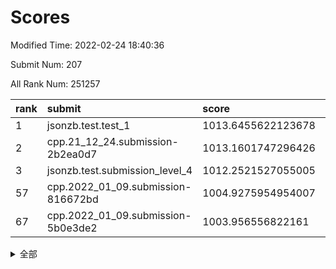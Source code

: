 # Scores

Modified Time: 2022-02-24 18:40:36

Submit Num: 207

All Rank Num: 251257

| rank |               submit               |       score        |       sigma        | pk_num |
| :--- | :--------------------------------- | :----------------- | :----------------- | :----- |
| 1    | jsonzb.test.test_1                 | 1013.6455622123678 | 0.805069112696787  | 4852   |
| 2    | cpp.21_12_24.submission-2b2ea0d7   | 1013.1601747296426 | 0.8228199872244631 | 4857   |
| 3    | jsonzb.test.submission_level_4     | 1012.2521527055005 | 0.8026310505298563 | 4857   |
| 57   | cpp.2022_01_09.submission-816672bd | 1004.9275954954007 | 0.7180978814669974 | 4858   |
| 67   | cpp.2022_01_09.submission-5b0e3de2 | 1003.956556822161  | 0.7071491943326822 | 4854   |


<details>
<summary>全部</summary>

| rank |                 submit                 |       score        |       sigma        | pk_num |
| :--- | :------------------------------------- | :----------------- | :----------------- | :----- |
| 1    | jsonzb.test.test_1                     | 1013.6455622123678 | 0.805069112696787  | 4852   |
| 2    | cpp.21_12_24.submission-2b2ea0d7       | 1013.1601747296426 | 0.8228199872244631 | 4857   |
| 3    | jsonzb.test.submission_level_4         | 1012.2521527055005 | 0.8026310505298563 | 4857   |
| 4    | gobigger.level_3.submission_level_3_7  | 1011.2495085496416 | 0.7437934493111424 | 4859   |
| 5    | gobigger.level_3.submission_level_3_34 | 1011.2246659853448 | 0.7558852724611094 | 4856   |
| 6    | gobigger.level_3.submission_level_3_33 | 1011.059503200494  | 0.7552345268487406 | 4852   |
| 7    | gobigger.level_3.submission_level_3_27 | 1010.9475530537801 | 0.7514062319908456 | 4858   |
| 8    | gobigger.level_3.submission_level_3_25 | 1010.7475260638391 | 0.7629987399684272 | 4855   |
| 9    | gobigger.level_3.submission_level_3_30 | 1010.7418424533569 | 0.7612066818462481 | 4857   |
| 10   | gobigger.level_3.submission_level_3_21 | 1010.7059649250565 | 0.7752247120361925 | 4853   |
| 11   | gobigger.level_3.submission_level_3_45 | 1010.7033765638422 | 0.769261719200744  | 4858   |
| 12   | gobigger.level_3.submission_level_3_1  | 1010.6716851713735 | 0.7555371947466383 | 4858   |
| 13   | gobigger.level_3.submission_level_3_3  | 1010.6607598728364 | 0.7940781546100597 | 4856   |
| 14   | gobigger.level_3.submission_level_3_42 | 1010.6539679513886 | 0.7844052962369468 | 4847   |
| 15   | gobigger.level_3.submission_level_3_38 | 1010.5640275086963 | 0.7602395005668271 | 4852   |
| 16   | gobigger.level_3.submission_level_3_37 | 1010.5118159908368 | 0.7839404278021269 | 4857   |
| 17   | gobigger.level_3.submission_level_3_41 | 1010.4233589955899 | 0.7837462333120375 | 4857   |
| 18   | gobigger.level_3.submission_level_3_48 | 1010.3173113698306 | 0.7470457212545879 | 4853   |
| 19   | gobigger.level_3.submission_level_3_9  | 1010.2788924098206 | 0.7429489282259144 | 4854   |
| 20   | gobigger.level_3.submission_level_3_15 | 1010.1670315304307 | 0.7678275218329964 | 4853   |
| 21   | gobigger.level_3.submission_level_3_20 | 1010.1103519401621 | 0.7313429373929613 | 4855   |
| 22   | gobigger.level_3.submission_level_3_47 | 1009.9826127327854 | 0.7558941770002808 | 4855   |
| 23   | gobigger.level_3.submission_level_3_43 | 1009.8932366524696 | 0.7482222036226421 | 4854   |
| 24   | gobigger.level_3.submission_level_3_28 | 1009.8907451495694 | 0.7616038758024704 | 4848   |
| 25   | gobigger.level_3.submission_level_3_12 | 1009.8742130707997 | 0.7634703161573139 | 4856   |
| 26   | gobigger.level_3.submission_level_3_17 | 1009.755577132743  | 0.7483078742243453 | 4857   |
| 27   | gobigger.level_3.submission_level_3_39 | 1009.7513251405968 | 0.7585127479570215 | 4857   |
| 28   | gobigger.level_3.submission_level_3_8  | 1009.7312470287084 | 0.7452339073322136 | 4855   |
| 29   | gobigger.level_3.submission_level_3_6  | 1009.7301299875137 | 0.7632187363008227 | 4855   |
| 30   | gobigger.level_3.submission_level_3_24 | 1009.7298726496097 | 0.7673374905143379 | 4855   |
| 31   | gobigger.level_3.submission_level_3_16 | 1009.7082481684118 | 0.7563820589089723 | 4861   |
| 32   | gobigger.level_3.submission_level_3_36 | 1009.6820390510088 | 0.7607603704286521 | 4853   |
| 33   | gobigger.level_3.submission_level_3_23 | 1009.6806192193195 | 0.7420653606591276 | 4851   |
| 34   | gobigger.level_3.submission_level_3_18 | 1009.6187257010798 | 0.7557514491883297 | 4856   |
| 35   | gobigger.level_3.submission_level_3_46 | 1009.5919532963619 | 0.7481392034093407 | 4855   |
| 36   | gobigger.level_3.submission_level_3_2  | 1009.5762049132854 | 0.7522363698315595 | 4850   |
| 37   | gobigger.level_3.submission_level_3_14 | 1009.5330776830001 | 0.744008411261342  | 4853   |
| 38   | gobigger.level_3.submission_level_3_0  | 1009.5068551629424 | 0.7462192910214415 | 4853   |
| 39   | gobigger.level_3.submission_level_3_13 | 1009.441266969016  | 0.749501358987979  | 4858   |
| 40   | gobigger.level_3.submission_level_3_49 | 1009.4073921398123 | 0.7719102875455571 | 4859   |
| 41   | gobigger.level_3.submission_level_3_40 | 1009.4004304406997 | 0.7565594111577321 | 4857   |
| 42   | gobigger.level_3.submission_level_3_11 | 1009.3033265615384 | 0.7607783432950108 | 4855   |
| 43   | gobigger.level_3.submission_level_3_35 | 1009.2407085564191 | 0.7613648765018277 | 4855   |
| 44   | gobigger.level_3.submission_level_3_4  | 1009.2356591411215 | 0.773628002502561  | 4862   |
| 45   | gobigger.level_3.submission_level_3_10 | 1008.9023866619626 | 0.7366797568710657 | 4852   |
| 46   | gobigger.level_3.submission_level_3_32 | 1008.8836681031927 | 0.730216680383048  | 4853   |
| 47   | gobigger.level_3.submission_level_3_26 | 1008.7208495478335 | 0.7457452247599009 | 4860   |
| 48   | gobigger.level_3.submission_level_3_31 | 1008.6645772472102 | 0.737139628432516  | 4861   |
| 49   | gobigger.level_3.submission_level_3_19 | 1008.6336822472739 | 0.7590908535276123 | 4857   |
| 50   | gobigger.level_3.submission_level_3_44 | 1008.5914417324683 | 0.7394963441271581 | 4859   |
| 51   | gobigger.level_3.submission_level_3_5  | 1008.5404985064952 | 0.7562374829389926 | 4853   |
| 52   | gobigger.level_3.submission_level_3_29 | 1008.5087273482318 | 0.7446189746071498 | 4858   |
| 53   | gobigger.level_3.submission_level_3_22 | 1008.3108580678607 | 0.7525688965814683 | 4858   |
| 54   | gobigger.level_1.submission_level_1_39 | 1005.5471533175482 | 0.7232273635455237 | 4859   |
| 55   | gobigger.level_1.submission_level_1_29 | 1005.2710041281256 | 0.7065693985349971 | 4855   |
| 56   | gobigger.level_1.submission_level_1_0  | 1005.2068623177523 | 0.7133429678281383 | 4848   |
| 57   | cpp.2022_01_09.submission-816672bd     | 1004.9275954954007 | 0.7180978814669974 | 4858   |
| 58   | gobigger.level_1.submission_level_1_34 | 1004.8588864553635 | 0.7231494522588278 | 4855   |
| 59   | gobigger.level_1.submission_level_1_16 | 1004.652277872018  | 0.7228865629722345 | 4858   |
| 60   | gobigger.level_1.submission_level_1_23 | 1004.6491369366587 | 0.716201116141866  | 4856   |
| 61   | gobigger.level_1.submission_level_1_18 | 1004.4680952482923 | 0.7286398108311818 | 4856   |
| 62   | gobigger.level_1.submission_level_1_32 | 1004.2693329384739 | 0.716182889477223  | 4856   |
| 63   | gobigger.level_1.submission_level_1_31 | 1004.1735178247933 | 0.7063498026063832 | 4848   |
| 64   | gobigger.level_1.submission_level_1_48 | 1004.120604511253  | 0.7153556752792134 | 4857   |
| 65   | gobigger.level_1.submission_level_1_45 | 1004.0442795333556 | 0.7163760271943036 | 4859   |
| 66   | gobigger.level_1.submission_level_1_27 | 1003.9595990821715 | 0.7243952598490366 | 4856   |
| 67   | cpp.2022_01_09.submission-5b0e3de2     | 1003.956556822161  | 0.7071491943326822 | 4854   |
| 68   | gobigger.level_1.submission_level_1_12 | 1003.9202418783616 | 0.7199395619390248 | 4856   |
| 69   | gobigger.level_1.submission_level_1_13 | 1003.8194348913424 | 0.7193425078036839 | 4856   |
| 70   | gobigger.level_1.submission_level_1_35 | 1003.7965543555933 | 0.724561603889316  | 4858   |
| 71   | gobigger.level_1.submission_level_1_1  | 1003.7648096331004 | 0.7196677825886276 | 4853   |
| 72   | gobigger.level_1.submission_level_1_2  | 1003.7399820822025 | 0.7193865938356303 | 4863   |
| 73   | gobigger.level_1.submission_level_1_10 | 1003.6526115572719 | 0.7096696184856728 | 4855   |
| 74   | gobigger.level_1.submission_level_1_6  | 1003.6466190184391 | 0.7220918147468031 | 4859   |
| 75   | gobigger.level_1.submission_level_1_11 | 1003.6230172930684 | 0.712705316896189  | 4855   |
| 76   | gobigger.level_1.submission_level_1_14 | 1003.6181981893354 | 0.7087357707869296 | 4856   |
| 77   | gobigger.level_1.submission_level_1_3  | 1003.5743727886976 | 0.7222631929918645 | 4851   |
| 78   | gobigger.level_1.submission_level_1_49 | 1003.4244273440154 | 0.7166084893489488 | 4853   |
| 79   | gobigger.level_1.submission_level_1_9  | 1003.3779536413986 | 0.7105606005615924 | 4855   |
| 80   | gobigger.level_1.submission_level_1_28 | 1003.3429694946702 | 0.7163223183540549 | 4854   |
| 81   | gobigger.level_1.submission_level_1_36 | 1003.3061203698804 | 0.7179330376655396 | 4854   |
| 82   | gobigger.level_1.submission_level_1_47 | 1003.2725364770909 | 0.7218095304614829 | 4860   |
| 83   | gobigger.level_1.submission_level_1_24 | 1003.251148558879  | 0.7122963772979116 | 4862   |
| 84   | gobigger.level_1.submission_level_1_4  | 1003.197946838001  | 0.7101314167586353 | 4854   |
| 85   | gobigger.level_1.submission_level_1_26 | 1003.1021757110163 | 0.717359247111707  | 4855   |
| 86   | gobigger.level_1.submission_level_1_43 | 1003.0192613540873 | 0.7112989929245233 | 4850   |
| 87   | gobigger.level_1.submission_level_1_44 | 1003.0187144388121 | 0.7266132887725284 | 4854   |
| 88   | gobigger.level_1.submission_level_1_15 | 1002.9753847797119 | 0.7051027969027728 | 4858   |
| 89   | gobigger.level_1.submission_level_1_42 | 1002.8972598224328 | 0.7238397477514495 | 4855   |
| 90   | gobigger.level_1.submission_level_1_21 | 1002.8673265623822 | 0.7120758449843433 | 4853   |
| 91   | gobigger.level_1.submission_level_1_46 | 1002.837436458549  | 0.7055162206032264 | 4857   |
| 92   | gobigger.level_1.submission_level_1_33 | 1002.7027065266157 | 0.7125677652321164 | 4857   |
| 93   | gobigger.level_1.submission_level_1_19 | 1002.6621268998351 | 0.7082997445112837 | 4860   |
| 94   | gobigger.level_1.submission_level_1_8  | 1002.6527244699201 | 0.7074868956486267 | 4859   |
| 95   | gobigger.level_1.submission_level_1_20 | 1002.6069405876526 | 0.7145519539010756 | 4857   |
| 96   | gobigger.level_1.submission_level_1_38 | 1002.4422247470437 | 0.7041246272482375 | 4853   |
| 97   | gobigger.level_1.submission_level_1_25 | 1002.4337573537995 | 0.7152482401759682 | 4865   |
| 98   | gobigger.level_1.submission_level_1_30 | 1002.3265151489356 | 0.7247573644178317 | 4853   |
| 99   | gobigger.level_1.submission_level_1_17 | 1002.3016285807915 | 0.7094100655142184 | 4854   |
| 100  | gobigger.level_1.submission_level_1_7  | 1002.2160541916629 | 0.7097314381671005 | 4856   |
| 101  | gobigger.level_1.submission_level_1_22 | 1002.2001514124164 | 0.7200745383250843 | 4850   |
| 102  | gobigger.level_1.submission_level_1_41 | 1002.1621575617256 | 0.7147058454400146 | 4858   |
| 103  | gobigger.level_1.submission_level_1_40 | 1001.733463930507  | 0.7095874388570079 | 4851   |
| 104  | gobigger.level_1.submission_level_1_5  | 1001.6203282941623 | 0.7152166815303198 | 4855   |
| 105  | gobigger.level_1.submission_level_1_37 | 1001.3097923655778 | 0.722111797221164  | 4849   |
| 106  | gobigger.random.submission_random_3    | 997.3477811609115  | 0.6998087442177469 | 4854   |
| 107  | gobigger.random.submission_random_41   | 997.270689712015   | 0.7171894445616178 | 4856   |
| 108  | gobigger.random.submission_random_21   | 997.1652905515264  | 0.7072171951072656 | 4858   |
| 109  | gobigger.random.submission_random_12   | 997.0709272298234  | 0.705938263335151  | 4861   |
| 110  | gobigger.random.submission_random_44   | 996.9823840919953  | 0.7175976197299813 | 4850   |
| 111  | gobigger.random.submission_random_19   | 996.9605675680182  | 0.7127968408810843 | 4847   |
| 112  | gobigger.random.submission_random_27   | 996.835706694665   | 0.7135869389109294 | 4850   |
| 113  | gobigger.random.submission_random_30   | 996.8183960068442  | 0.6968422414040153 | 4857   |
| 114  | gobigger.random.submission_random_0    | 996.7400316954282  | 0.7062374946397766 | 4857   |
| 115  | gobigger.random.submission_random_39   | 996.685431486164   | 0.7139241857588672 | 4846   |
| 116  | gobigger.random.submission_random_42   | 996.6678338354837  | 0.7214517238065474 | 4853   |
| 117  | gobigger.random.submission_random_36   | 996.6352594293332  | 0.7030963865972566 | 4854   |
| 118  | gobigger.random.submission_random_4    | 996.633712706906   | 0.7179409731129763 | 4854   |
| 119  | gobigger.random.submission_random_25   | 996.6012053186467  | 0.7132502443578101 | 4853   |
| 120  | gobigger.random.submission_random_48   | 996.4912070156726  | 0.7125876613371995 | 4853   |
| 121  | gobigger.random.submission_random_9    | 996.4904848947692  | 0.7072422309760643 | 4853   |
| 122  | gobigger.random.submission_random_43   | 996.397313849792   | 0.7083006409703464 | 4860   |
| 123  | gobigger.random.submission_random_1    | 996.3794442733234  | 0.7021013927565598 | 4857   |
| 124  | gobigger.random.submission_random_16   | 996.3347429502567  | 0.717158136369079  | 4855   |
| 125  | gobigger.random.submission_random_33   | 996.3053149463614  | 0.7149567486877542 | 4856   |
| 126  | gobigger.random.submission_random_32   | 996.2970362809364  | 0.7040085962912822 | 4859   |
| 127  | gobigger.random.submission_random_15   | 996.2716904704747  | 0.7240315086220028 | 4859   |
| 128  | gobigger.random.submission_random_18   | 996.2321645718388  | 0.7049495571568861 | 4859   |
| 129  | gobigger.random.submission_random_6    | 996.1792855861727  | 0.7074424003852222 | 4851   |
| 130  | gobigger.random.submission_random_35   | 996.1258626904549  | 0.7152077368096462 | 4854   |
| 131  | gobigger.random.submission_random_5    | 996.1251489226158  | 0.6940037056686102 | 4855   |
| 132  | gobigger.random.submission_random_37   | 996.0943166550535  | 0.7181303565217725 | 4855   |
| 133  | gobigger.random.submission_random_10   | 996.0501617229304  | 0.7095690027960787 | 4856   |
| 134  | gobigger.random.submission_random_49   | 996.0011599476325  | 0.7112024066951091 | 4846   |
| 135  | gobigger.random.submission_random_20   | 995.8963489871173  | 0.7089532575233717 | 4854   |
| 136  | gobigger.random.submission_random_13   | 995.8882574793475  | 0.7188615689349461 | 4853   |
| 137  | gobigger.random.submission_random_7    | 995.8659081355048  | 0.7201900943529035 | 4858   |
| 138  | gobigger.random.submission_random_28   | 995.7859546587946  | 0.7102585686178986 | 4853   |
| 139  | gobigger.random.submission_random_24   | 995.7191140465741  | 0.7097821681005444 | 4857   |
| 140  | gobigger.random.submission_random_47   | 995.7070426309356  | 0.7049828244973655 | 4859   |
| 141  | gobigger.random.submission_random_2    | 995.6374132416288  | 0.7191655610201547 | 4855   |
| 142  | gobigger.random.submission_random_17   | 995.5415279815489  | 0.7136135372892086 | 4859   |
| 143  | gobigger.random.submission_random_22   | 995.5097038919598  | 0.7223652241600377 | 4856   |
| 144  | gobigger.random.submission_random_14   | 995.4306554137435  | 0.7091411018221541 | 4854   |
| 145  | gobigger.random.submission_random_29   | 995.3837678475386  | 0.6981471481077299 | 4852   |
| 146  | gobigger.random.submission_random_46   | 995.2488873574855  | 0.7035372687666147 | 4859   |
| 147  | gobigger.random.submission_random_40   | 995.2300359093764  | 0.7093554870981631 | 4858   |
| 148  | gobigger.random.submission_random_26   | 995.2181343297218  | 0.7308363169445549 | 4856   |
| 149  | gobigger.random.submission_random_8    | 995.0977625443084  | 0.7232196041513437 | 4850   |
| 150  | gobigger.random.submission_random_23   | 995.0574139207931  | 0.7253545030644113 | 4853   |
| 151  | gobigger.random.submission_random_38   | 995.0030650152071  | 0.7224429275682067 | 4853   |
| 152  | gobigger.random.submission_random_45   | 994.9579922733119  | 0.7133917373782072 | 4853   |
| 153  | gobigger.random.submission_random_31   | 994.6963927098534  | 0.7138470059457626 | 4857   |
| 154  | gobigger.random.submission_random_34   | 994.4505992717092  | 0.7071393400063226 | 4857   |
| 155  | gobigger.random.submission_random_11   | 994.1495154306259  | 0.7165386554874655 | 4854   |
| 156  | gobigger.level_2.submission_level_2_4  | 994.0282231105837  | 0.7290530412521442 | 4856   |
| 157  | gobigger.level_2.submission_level_2_39 | 993.5543313649989  | 0.7340626793502826 | 4857   |
| 158  | gobigger.level_2.submission_level_2_24 | 993.5292700290929  | 0.7370277102761307 | 4858   |
| 159  | gobigger.level_2.submission_level_2_20 | 993.4690361309497  | 0.745663171229202  | 4859   |
| 160  | gobigger.level_2.submission_level_2_32 | 993.1642045696128  | 0.7387837645321235 | 4855   |
| 161  | gobigger.level_2.submission_level_2_49 | 993.1273702654455  | 0.7477225675583785 | 4856   |
| 162  | gobigger.level_2.submission_level_2_5  | 993.0356385686746  | 0.7426960843398518 | 4860   |
| 163  | gobigger.level_2.submission_level_2_48 | 992.9719154488927  | 0.7378474948671068 | 4858   |
| 164  | gobigger.level_2.submission_level_2_9  | 992.9042410859898  | 0.735525101342455  | 4855   |
| 165  | gobigger.level_2.submission_level_2_6  | 992.893539535937   | 0.7276156086208433 | 4851   |
| 166  | gobigger.level_2.submission_level_2_22 | 992.859668834815   | 0.7399779919881585 | 4853   |
| 167  | gobigger.level_2.submission_level_2_41 | 992.8425167597355  | 0.7669082075208304 | 4859   |
| 168  | gobigger.level_2.submission_level_2_47 | 992.8000235442597  | 0.7284167222867282 | 4856   |
| 169  | gobigger.level_2.submission_level_2_27 | 992.7030621294089  | 0.7546138561387168 | 4854   |
| 170  | gobigger.level_2.submission_level_2_8  | 992.6925644288917  | 0.7343829405929343 | 4855   |
| 171  | gobigger.level_2.submission_level_2_31 | 992.5955869618307  | 0.7560872526915595 | 4858   |
| 172  | gobigger.level_2.submission_level_2_16 | 992.5730798077085  | 0.7487540115675598 | 4858   |
| 173  | gobigger.level_2.submission_level_2_21 | 992.5690897980609  | 0.7427190350028262 | 4861   |
| 174  | gobigger.level_2.submission_level_2_15 | 992.4758950409503  | 0.7479193215424659 | 4860   |
| 175  | gobigger.level_2.submission_level_2_36 | 992.470167629366   | 0.7401601733336977 | 4855   |
| 176  | gobigger.level_2.submission_level_2_7  | 992.458421275754   | 0.7349373321649826 | 4855   |
| 177  | gobigger.level_2.submission_level_2_30 | 992.413845639444   | 0.7567571687029969 | 4858   |
| 178  | gobigger.level_2.submission_level_2_23 | 992.4042570356683  | 0.7436063471864983 | 4851   |
| 179  | gobigger.level_2.submission_level_2_25 | 992.2716952927668  | 0.757487090042515  | 4852   |
| 180  | gobigger.level_2.submission_level_2_18 | 992.1482474409166  | 0.7297677917575782 | 4857   |
| 181  | gobigger.level_2.submission_level_2_33 | 992.0684331879127  | 0.7405027059123495 | 4852   |
| 182  | gobigger.level_2.submission_level_2_44 | 992.06170305436    | 0.7342542433869734 | 4849   |
| 183  | gobigger.level_2.submission_level_2_12 | 992.0146993293804  | 0.7460194758320885 | 4852   |
| 184  | gobigger.level_2.submission_level_2_29 | 991.994737964939   | 0.738433859159634  | 4854   |
| 185  | gobigger.level_2.submission_level_2_34 | 991.9444026193333  | 0.7495180513717098 | 4854   |
| 186  | gobigger.level_2.submission_level_2_40 | 991.9175832004431  | 0.7362816262524173 | 4856   |
| 187  | gobigger.level_2.submission_level_2_19 | 991.747364648927   | 0.7296251261568542 | 4858   |
| 188  | gobigger.level_2.submission_level_2_45 | 991.6421070124431  | 0.7460047605298753 | 4857   |
| 189  | gobigger.level_2.submission_level_2_2  | 991.5991094402507  | 0.740829021690029  | 4854   |
| 190  | gobigger.level_2.submission_level_2_3  | 991.5894830586213  | 0.7541197555845651 | 4855   |
| 191  | gobigger.level_2.submission_level_2_0  | 991.5358193941361  | 0.7421095754014064 | 4859   |
| 192  | gobigger.level_2.submission_level_2_10 | 991.4807036361972  | 0.7551407587229432 | 4855   |
| 193  | gobigger.level_2.submission_level_2_14 | 991.4768946631641  | 0.7416055670939264 | 4853   |
| 194  | gobigger.level_2.submission_level_2_28 | 991.410877278512   | 0.7628535004849859 | 4851   |
| 195  | gobigger.level_2.submission_level_2_42 | 991.2250715686896  | 0.7447293593182458 | 4858   |
| 196  | gobigger.level_2.submission_level_2_17 | 991.2118311424387  | 0.7525072163175809 | 4858   |
| 197  | gobigger.level_2.submission_level_2_1  | 991.1776810738706  | 0.7528728494935721 | 4856   |
| 198  | gobigger.level_2.submission_level_2_43 | 991.1584632274327  | 0.7768271047347568 | 4847   |
| 199  | gobigger.level_2.submission_level_2_38 | 990.8233306014816  | 0.7724049097313878 | 4858   |
| 200  | gobigger.level_2.submission_level_2_11 | 990.7271601214171  | 0.7642007773948307 | 4851   |
| 201  | gobigger.level_2.submission_level_2_37 | 990.6625872316708  | 0.7598783977788824 | 4851   |
| 202  | gobigger.level_2.submission_level_2_46 | 990.5724740003296  | 0.7549838878612255 | 4856   |
| 203  | gobigger.level_2.submission_level_2_35 | 990.5583854678548  | 0.7635405571109749 | 4856   |
| 204  | gobigger.level_2.submission_level_2_13 | 990.4405365657396  | 0.7756310738817064 | 4858   |
| 205  | gobigger.level_2.submission_level_2_26 | 989.9853639205203  | 0.7666497080487836 | 4843   |
| 206  | gobigger.none.submission_none_1        | 977.491782807843   | 1.377274216181014  | 4854   |
| 207  | gobigger.none.submission_none_0        | 976.0026477957025  | 1.4849219797417907 | 4856   |

</details>